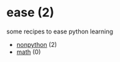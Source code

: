 # ease (2)
some recipes to ease python learning

+ [nonpython](nonpython/README.md) (2)
+ [math](math/README.md) (0)
